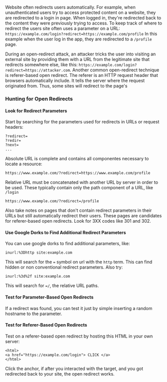 Website often redirects users automatically. For example, when unauthenticated users try to access protected content on a website, they are redirected to a login in page. When logged in, they're redirected back to the content they were previously trying to access.
To keep track of where to redirect the users site often uses a parameter on a URL:
`https://example.com/login?redirect=https://example.com/profile`
In this example when the user log in the app, they are redirected to a `/profile` page.

During an open-redirect attack, an attacker tricks the user into visiting an external site by providing them with a URL from the legitimate site that redirects somewhere else, like this: `https://example.com/login?redirect=https://attacker.com`.
Another common open-redirect technique is referer-based open redirect. The referer is an HTTP request header that browsers automatically include. It tells the server where the request originated from. Thus, some sites will redirect to the page's 

### Hunting for Open Redirects
#### Look for Redirect Parameters
Start by searching for the parameters used for redirects in URLs or request headers:
```
?redirect=
?redir=
?next=
...
```

Absolute URL is complete and contains all componentes necessary to locate a resource:
```
https://www.example.com/?redirect=https://www.example.com/profile
```
Relative URL must be concatenated with another URL by server in order to be used. These typically contain only the path component of a URL, like `/login`
```
https://www.example.com/?redirect=/profile
```

Also take notes on pages that don't contain redirect parameters in their URLs but still automatically redirect their users. These pages are candidates for referer-based open redirects. Look for 3XX codes like 301 and 302.

#### Use Google Dorks to Find Additional Redirect Parameters
You can use google dorks to find additional parameters, like:
```
inurl:%3Dhttp site:example.com
```
This will search for the `=` symbol on url with the `http` term. This can find hidden or non conventional redirect parameters.
Also try:
```
inurl:%3d%2f site:example.com
```
This will search for `=/`, the relative URL paths.

#### Test for Parameter-Based Open Redirects
If a redirect was found, you can test it just by simple inserting a random hostname to the parameter.
#### Test for Referer-Based Open Redirects
Test on a referer-based open redirect by hosting this HTML in your own server:
```
<html>
<a href="https://example.com/login"> CLICK </a>
</html>
```
Click the anchor, if after you interacted with the target, and you got redirected back to your site, the open redirect works.
